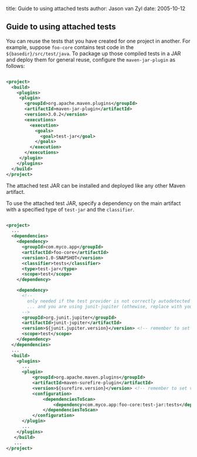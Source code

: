 title: Guide to using attached tests
author: Jason van Zyl
date: 2005-10-12

<!--
Licensed to the Apache Software Foundation (ASF) under one
or more contributor license agreements.  See the NOTICE file
distributed with this work for additional information
regarding copyright ownership.  The ASF licenses this file
to you under the Apache License, Version 2.0 (the
"License"); you may not use this file except in compliance
with the License.  You may obtain a copy of the License at

    http://www.apache.org/licenses/LICENSE-2.0

Unless required by applicable law or agreed to in writing,
software distributed under the License is distributed on an
"AS IS" BASIS, WITHOUT WARRANTIES OR CONDITIONS OF ANY
KIND, either express or implied.  See the License for the
specific language governing permissions and limitations
under the License.
-->

## Guide to using attached tests

 You can reuse the tests that you have created for one project in another. For example, suppose `foo-core` contains test code in the `${basedir}/src/test/java`. To package up those compiled tests in a JAR and deploy them for general reuse, configure the `maven-jar-plugin` as follows:

```xml

<project>
  <build>
    <plugins>
     <plugin>
       <groupId>org.apache.maven.plugins</groupId>
       <artifactId>maven-jar-plugin</artifactId>
       <version>3.0.2</version>
       <executions>
         <execution>
           <goals>
             <goal>test-jar</goal>
           </goals>
         </execution>
       </executions>
     </plugin>
    </plugins>
  </build>
</project>

```

 The attached test JAR can be installed and deployed like any other Maven artifact.

 To use the attached test JAR, specify a dependency on the main artifact with a specified type of `test-jar` and the `classifier`.

```xml

<project>
  ...
  <dependencies>
    <dependency>
      <groupId>com.myco.app</groupId>
      <artifactId>foo-core</artifactId>
      <version>1.0-SNAPSHOT</version>
      <classifier>tests</classifier>
      <type>test-jar</type>
      <scope>test</scope>
    </dependency>

    <dependency>
      <!--
        only needed if the test provider is not correctly autodetected by surefire
        ... and you are using junit-jupiter (othewise, replace with your test framework)
      -->
      <groupId>org.junit.jupiter</groupId>
      <artifactId>junit-jupiter</artifactId>
      <version>${junit.jupiter.version}</version> <!-- remember to set version as needed -->
      <scope>test</scope>
    </dependency>
  </dependencies>
  ...
  <build>
    <plugins>
      ...
      <plugin>
          <groupId>org.apache.maven.plugins</groupId>
          <artifactId>maven-surefire-plugin</artifactId>
          <version>${surefire.version}</version> <!-- remember to set version as needed -->
          <configuration>
              <dependenciesToScan>
                  <dependency>com.myco.app:foo-core:test-jar:tests</dependency>
              </dependenciesToScan>
          </configuration>
      </plugin>
      ...
    </plugins>
   </build>
   ...
</project>

```
